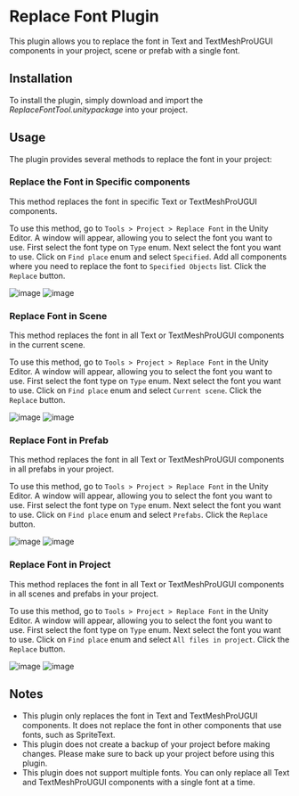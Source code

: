 # Replace Font Plugin

This plugin allows you to replace the font in Text and TextMeshProUGUI components in your project, scene or prefab with a single font.

## Installation

To install the plugin, simply download and import the *ReplaceFontTool.unitypackage* into your project.

## Usage

The plugin provides several methods to replace the font in your project:

### Replace the Font in Specific components

This method replaces the font in specific Text or TextMeshProUGUI components.

To use this method, go to `Tools > Project > Replace Font` in the Unity Editor. A window will appear, allowing you to select the font you want to use. First select the font type on `Type` enum. Next select the font you want to use. Click on `Find place` enum and select `Specified`. Add all components where you need to replace the font to `Specified Objects` list. Click the `Replace` button.

![image](https://github.com/Son1kXDev/replacefontunity/assets/106654105/0df54a40-0ccf-4db1-8f90-4534d688c3e2)
![image](https://github.com/Son1kXDev/replacefontunity/assets/106654105/11e94b46-8b97-4ffb-8929-f7c6c2170a4f)

### Replace Font in Scene

This method replaces the font in all Text or TextMeshProUGUI components in the current scene.

To use this method, go to `Tools > Project > Replace Font` in the Unity Editor. A window will appear, allowing you to select the font you want to use. First select the font type on `Type` enum. Next select the font you want to use. Click on `Find place` enum and select `Current scene`. Click the `Replace` button.

![image](https://github.com/Son1kXDev/replacefontunity/assets/106654105/dd9ffbe6-641e-4131-a9b8-0478d1d9df8c)
![image](https://github.com/Son1kXDev/replacefontunity/assets/106654105/f27e1efc-4414-40ae-98a1-5dac8f8e688b)

### Replace Font in Prefab

This method replaces the font in all Text or TextMeshProUGUI components in all prefabs in your project.

To use this method, go to `Tools > Project > Replace Font` in the Unity Editor. A window will appear, allowing you to select the font you want to use. First select the font type on `Type` enum. Next select the font you want to use. Click on `Find place` enum and select `Prefabs`. Click the `Replace` button.

![image](https://github.com/Son1kXDev/replacefontunity/assets/106654105/2ee42eb7-b9ff-4334-ba5d-f32786b03685)
![image](https://github.com/Son1kXDev/replacefontunity/assets/106654105/7096e37e-3d60-4eea-87e3-326e032a16b8)

### Replace Font in Project

This method replaces the font in all Text or TextMeshProUGUI components in all scenes and prefabs in your project.

To use this method, go to `Tools > Project > Replace Font` in the Unity Editor. A window will appear, allowing you to select the font you want to use. First select the font type on `Type` enum. Next select the font you want to use. Click on `Find place` enum and select `All files in project`. Click the `Replace` button.

![image](https://github.com/Son1kXDev/replacefontunity/assets/106654105/65a838e1-ef8b-4550-972a-57b7d336da77)
![image](https://github.com/Son1kXDev/replacefontunity/assets/106654105/403bc918-82a0-48ce-89ec-36c2ab52e90b)

## Notes

- This plugin only replaces the font in Text and TextMeshProUGUI components. It does not replace the font in other components that use fonts, such as SpriteText.
- This plugin does not create a backup of your project before making changes. Please make sure to back up your project before using this plugin.
- This plugin does not support multiple fonts. You can only replace all Text and TextMeshProUGUI components with a single font at a time.
